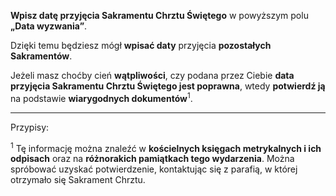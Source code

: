 **Wpisz datę przyjęcia Sakramentu Chrztu Świętego** w powyższym polu **„Data wyzwania”**.

Dzięki temu będziesz mógł **wpisać daty** przyjęcia **pozostałych Sakramentów**.

Jeżeli masz choćby cień **wątpliwości**, czy podana przez Ciebie **data przyjęcia Sakramentu Chrztu Świętego jest poprawna**, wtedy **potwierdź ją** na podstawie **wiarygodnych dokumentów**<sup>1</sup>.

---
Przypisy:

<sup>1</sup> Tę informację można znaleźć w **kościelnych księgach metrykalnych i ich odpisach** oraz na **różnorakich pamiątkach tego wydarzenia**. Można spróbować uzyskać potwierdzenie, kontaktując się z parafią, w której otrzymało się Sakrament Chrztu.
